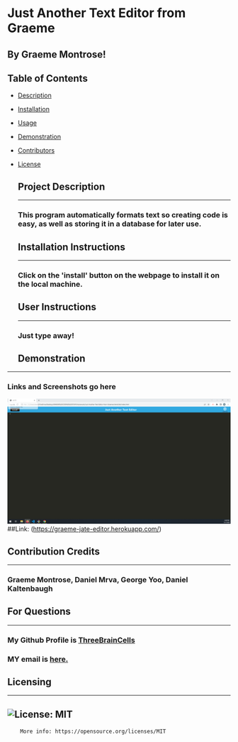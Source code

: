 # Just Another Text Editor from Graeme
  ## By Graeme Montrose!

  ## Table of Contents
- [Description](#description)
- [Installation](#installation)
- [Usage](#usage)
- [Demonstration](#demonstration)
- [Contributors](#contributors)
- [License](#license)

  <a id="description"></a>
  ## Project Description
  ---------------------------------
  ### This program automatically formats text so creating code is easy, as well as storing it in a database for later use.

  <a id="installation"></a>
  ## Installation Instructions
  -----------------
  ### Click on the 'install' button on the webpage to install it on the local machine.

  <a id="usage"></a>
  ## User Instructions
  -----------------
  ### Just type away!

  <a id="demonstration"></a>
  ## Demonstration
-----------------------------------
  ### Links and Screenshots go here
  ![The basic functionality](./JATE%20Screenshot.png "Screenshot")
  ##Link: (https://graeme-jate-editor.herokuapp.com/)

  <a id="contributors"></a>
  ## Contribution Credits
  -----------------------
  ### Graeme Montrose, Daniel Mrva, George Yoo, Daniel Kaltenbaugh

  <a id="questions"></a>
  ## For Questions
---------------------------------
  ### My Github Profile is [ThreeBrainCells](https://github.com/ThreeBrainCells)
  ### MY email is [here.](mailto:teentrose@gmail.com)
  
  <a id="license"></a>
  ## Licensing
  ----------------------------
  ## ![License: MIT](https://img.shields.io/badge/License-MIT-yellow.svg)
        More info: https://opensource.org/licenses/MIT